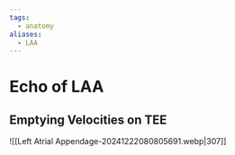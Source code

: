 ```yaml
---
tags:
  - anatomy
aliases:
  - LAA
---
```

# Echo of LAA

## Emptying Velocities on TEE

![[Left Atrial Appendage-20241222080805691.webp|307]]